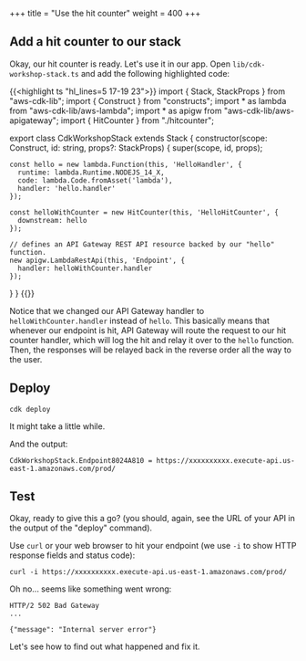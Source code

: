 +++
title = "Use the hit counter"
weight = 400
+++

## Add a hit counter to our stack

Okay, our hit counter is ready. Let's use it in our app. Open `lib/cdk-workshop-stack.ts` and add
the following highlighted code:

{{<highlight ts "hl_lines=5 17-19 23">}}
import { Stack, StackProps } from "aws-cdk-lib";
import { Construct } from "constructs";
import * as lambda from "aws-cdk-lib/aws-lambda";
import * as apigw from "aws-cdk-lib/aws-apigateway";
import { HitCounter } from "./hitcounter";

export class CdkWorkshopStack extends Stack {
  constructor(scope: Construct, id: string, props?: StackProps) {
    super(scope, id, props);

    const hello = new lambda.Function(this, 'HelloHandler', {
      runtime: lambda.Runtime.NODEJS_14_X,
      code: lambda.Code.fromAsset('lambda'),
      handler: 'hello.handler'
    });

    const helloWithCounter = new HitCounter(this, 'HelloHitCounter', {
      downstream: hello
    });

    // defines an API Gateway REST API resource backed by our "hello" function.
    new apigw.LambdaRestApi(this, 'Endpoint', {
      handler: helloWithCounter.handler
    });
  }
}
{{</highlight>}}

Notice that we changed our API Gateway handler to `helloWithCounter.handler`
instead of `hello`. This basically means that whenever our endpoint is hit, API
Gateway will route the request to our hit counter handler, which will log the
hit and relay it over to the `hello` function. Then, the responses will be
relayed back in the reverse order all the way to the user.

## Deploy

```
cdk deploy
```
It might take a little while.

And the output:

```
CdkWorkshopStack.Endpoint8024A810 = https://xxxxxxxxxx.execute-api.us-east-1.amazonaws.com/prod/
```

## Test

Okay, ready to give this a go? (you should, again, see the URL of your API in
the output of the "deploy" command).

Use `curl` or your web browser to hit your endpoint (we use `-i` to show HTTP
response fields and status code):

```
curl -i https://xxxxxxxxxx.execute-api.us-east-1.amazonaws.com/prod/
```

Oh no... seems like something went wrong:

```
HTTP/2 502 Bad Gateway
...

{"message": "Internal server error"}
```

Let's see how to find out what happened and fix it.
